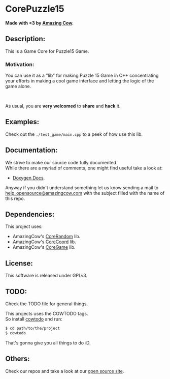 # CorePuzzle15

**Made with <3 by [Amazing Cow](http://www.amazingcow.com).**


<!-- ####################################################################### -->
<!-- ####################################################################### -->

## Description:

This is a Game Core for Puzzle15 Game.   

### Motivation:

You can use it as a "lib" for making Puzzle 15 Game in C++ concentrating 
your efforts in making a cool game interface and letting the logic of the 
game alone.

<br>

As usual, you are **very welcomed** to **share** and **hack** it.



<!-- ####################################################################### -->
<!-- ####################################################################### -->

## Examples:

Check out the ```./test_game/main.cpp``` to a peek of how use this lib.



<!-- ####################################################################### -->
<!-- ####################################################################### -->

## Documentation:

We strive to make our source code fully documented.   
While there are a myriad of comments, one might find useful take a look at:

* [Doxygen Docs](http://www.amazingcow.com/projects/corepuzzle15/doxygen/).

Anyway if you didn't understand something let us know sending a mail to  
[help_opensource@amazingcow.com]() with the subject filled with the
name of this repo.



<!-- ####################################################################### -->
<!-- ####################################################################### -->

## Dependencies:

This project uses:

* AmazingCow's [CoreRandom](http://www.github.com/AmazingCow-Game-Core/CoreRandom) lib.
* AmazingCow's [CoreCoord](http://www.github.com/AmazingCow-Game-Core/CoreCoord) lib.
* AmazingCow's [CoreGame](http://www.github.com/AmazingCow-Game-Core/CoreGame) lib.



<!-- ####################################################################### -->
<!-- ####################################################################### -->

## License:

This software is released under GPLv3.



<!-- ####################################################################### -->
<!-- ####################################################################### -->

## TODO:

Check the TODO file for general things.

This projects uses the COWTODO tags.   
So install [cowtodo](http://www.github.com/AmazingCow-Tools/COWTODO) and run:

``` bash
$ cd path/to/the/project
$ cowtodo 
```

That's gonna give you all things to do :D.



<!-- ####################################################################### -->
<!-- ####################################################################### -->

## Others:

Check our repos and take a look at our 
[open source site](http://opensource.amazingcow.com).

